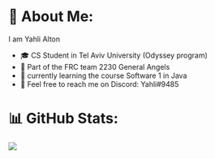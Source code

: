 # 💫 About Me:
I am Yahli Alton <br>
* 🎓 CS Student in Tel Aviv University (Odyssey program)
* 🤖 Part of the FRC team 2230 General Angels
* 🌱 currently learning the course Software 1 in Java
* 📱 Feel free to reach me on Discord: Yahli#9485

# 📊 GitHub Stats:
<!--![](https://github-readme-stats.vercel.app/api/top-langs/?username=Yahli-Alton&theme=radical&layout=compact&count_private=true&size_weight=0.25&count_weight=0.4&hide="APS.NET"&langs_count=6)<br/> -->
![](https://github-readme-streak-stats.herokuapp.com/?user=Yahli-Alton&theme=dark&hide_border=false&include_all_commits=true)<br/>
<!-- ![](https://github-readme-stats.vercel.app/api?username=Yahli-Alton&show_icons=true&theme=gotham&&count_private=true&include_all_commits=true)


**Yahli-Alton/Yahli-Alton** is a ✨ _special_ ✨ repository because its `README.md` (this file) appears on your GitHub profile.

Here are some ideas to get you started:

- 🔭 I’m currently working on ...
- 🌱 I’m currently learning ...
- 👯 I’m looking to collaborate on ...
- 🤔 I’m looking for help with ...
- 💬 Ask me about ...
- 📫 How to reach me: ...
- 😄 Pronouns: ...
- ⚡ Fun fact: ...
-->
